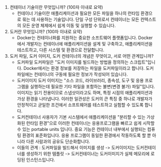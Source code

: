1. 컨테이너 기술이란 무엇입니까? (100자 이내로 요약)
   - 컨테이너 기술이란 애플리케이션과 필요한 모든 파일을 하나의 런타임 환경으로 묶는 데 사용하는 기술입니다. 
     단일 구성 단위로서 컨테이너는 모든 컨텍스트의 모든 운영 체제에서 쉽게 이동 및 실행할 수 있습니다.
2. 도커란 무엇입니까? (100자 이내로 요약)
   - Docker는 컨테이너화를 지원하는 중요한 소프트웨어 플랫폼입니다. 
     Docker에서 개발자는 컨테이너에 애플리케이션을 설계 및 구축하고, 애플리케이션을 테스트하고, 다른 시스템 및 환경으로 전달합니다.
3. 도커 파일, 도커 이미지, 도커 컨테이너의 개념은 무엇이고, 서로 어떤 관계입니까?
   - 도커파일
     도커파일은 "도커 이미지를 빌드하는 방법을 정의하는 스크립트"입니다.
     Docker에서는 환경 정보를 저장하는 파일을 도커파일이라고 합니다. 
     도커파일에는 컨테이너의 구동에 필요한 정보가 작성되어 있습니다.
   - 도커이미지
     도커 이미지는 "소스 코드, 라이브러리, 종속성, 도구 및 응용 프로그램을 실행하는데 필요한 기타 파일을 포함하는 불변(변경 불가) 파일"입니다.
     이미지는 읽기 전용이므로 스냅샷이라고도 하며, 특정 시점의 애플리케이션과 가상 환경을 나타냅니다.
     이러한 일관성은 도커의 큰 특징 중 하나로 개발자가 안정적이고 균일한 조건에서 소프트웨어를 테스트하고 실험할 수 있도록 합니다.
   - 도커컨테이너
     사용자가 기본 시스템에서 애플리케이션을 "분리할 수 있는 가상화된 런타임 환경"으로
     이러한 컨테이너는 응용프로그램을 빠르고 쉽게 시작할 수 있는 portable units 입니다.
     중요 기능은 컨테이너 내부에서 실행되는 컴퓨팅 환경의 표준화입니다.
     응용 프로그램이 동일한 환경에서 작동하도록 할 뿐 아니라 다른 사람과의 공유도 단순화합니다.
   - 이들의 관계 : 도커파일을 빌드해서 이미지를 생성 ->  도커이미지는 도커컨테이너를 생성하기 위한 템플릿 ->  도커컨테이너는 도커이미지가 실제 메모리에 로딩된 인스턴스입니다.



